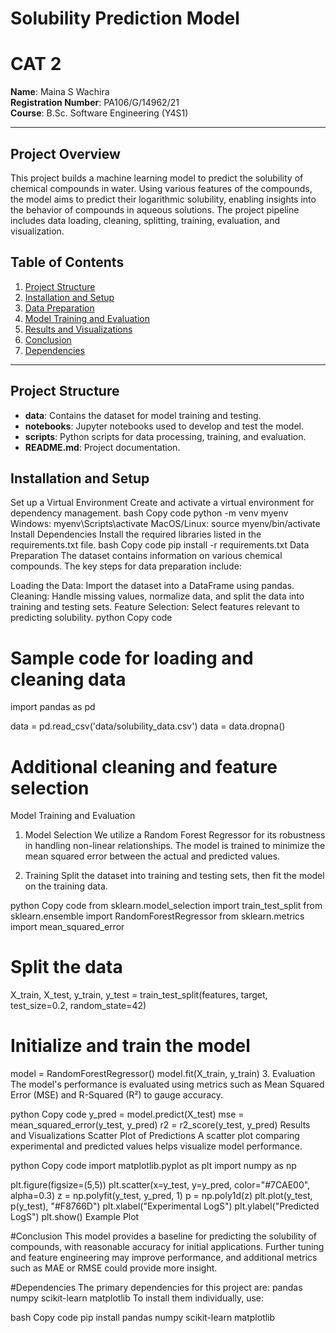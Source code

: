 # Solubility Prediction Model
# CAT 2

**Name**: Maina S Wachira  
**Registration Number**: PA106/G/14962/21  
**Course**: B.Sc. Software Engineering (Y4S1)

---

## Project Overview

This project builds a machine learning model to predict the solubility of chemical compounds in water. Using various features of the compounds, the model aims to predict their logarithmic solubility, enabling insights into the behavior of compounds in aqueous solutions. The project pipeline includes data loading, cleaning, splitting, training, evaluation, and visualization.

## Table of Contents

1. [Project Structure](#project-structure)
2. [Installation and Setup](#installation-and-setup)
3. [Data Preparation](#data-preparation)
4. [Model Training and Evaluation](#model-training-and-evaluation)
5. [Results and Visualizations](#results-and-visualizations)
6. [Conclusion](#conclusion)
7. [Dependencies](#dependencies)

---

## Project Structure

- **data**: Contains the dataset for model training and testing.
- **notebooks**: Jupyter notebooks used to develop and test the model.
- **scripts**: Python scripts for data processing, training, and evaluation.
- **README.md**: Project documentation.

## Installation and Setup

Set up a Virtual Environment
Create and activate a virtual environment for dependency management.
bash
Copy code
python -m venv myenv
Windows: myenv\Scripts\activate
MacOS/Linux: source myenv/bin/activate
Install Dependencies
Install the required libraries listed in the requirements.txt file.
bash
Copy code
pip install -r requirements.txt
Data Preparation
The dataset contains information on various chemical compounds. The key steps for data preparation include:

Loading the Data: Import the dataset into a DataFrame using pandas.
Cleaning: Handle missing values, normalize data, and split the data into training and testing sets.
Feature Selection: Select features relevant to predicting solubility.
python
Copy code
# Sample code for loading and cleaning data
import pandas as pd

data = pd.read_csv('data/solubility_data.csv')
data = data.dropna()
# Additional cleaning and feature selection
Model Training and Evaluation
1. Model Selection
We utilize a Random Forest Regressor for its robustness in handling non-linear relationships. The model is trained to minimize the mean squared error between the actual and predicted values.

2. Training
Split the dataset into training and testing sets, then fit the model on the training data.

python
Copy code
from sklearn.model_selection import train_test_split
from sklearn.ensemble import RandomForestRegressor
from sklearn.metrics import mean_squared_error

# Split the data
X_train, X_test, y_train, y_test = train_test_split(features, target, test_size=0.2, random_state=42)

# Initialize and train the model
model = RandomForestRegressor()
model.fit(X_train, y_train)
3. Evaluation
The model's performance is evaluated using metrics such as Mean Squared Error (MSE) and R-Squared (R²) to gauge accuracy.

python
Copy code
y_pred = model.predict(X_test)
mse = mean_squared_error(y_test, y_pred)
r2 = r2_score(y_test, y_pred)
Results and Visualizations
Scatter Plot of Predictions
A scatter plot comparing experimental and predicted values helps visualize model performance.

python
Copy code
import matplotlib.pyplot as plt
import numpy as np

plt.figure(figsize=(5,5))
plt.scatter(x=y_test, y=y_pred, color="#7CAE00", alpha=0.3)
z = np.polyfit(y_test, y_pred, 1)
p = np.poly1d(z)
plt.plot(y_test, p(y_test), "#F8766D")
plt.xlabel("Experimental LogS")
plt.ylabel("Predicted LogS")
plt.show()
Example Plot

#Conclusion
This model provides a baseline for predicting the solubility of compounds, with reasonable accuracy for initial applications. Further tuning and feature engineering may improve performance, and additional metrics such as MAE or RMSE could provide more insight.

#Dependencies
The primary dependencies for this project are:
pandas
numpy
scikit-learn
matplotlib
To install them individually, use:

bash
Copy code
pip install pandas numpy scikit-learn matplotlib
